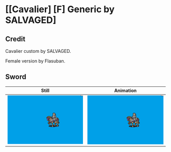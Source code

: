 # [\[Cavalier\] \[F\] Generic by SALVAGED]

## Credit

Cavalier custom by SALVAGED.

Female version by Flasuban.
	
## Sword

| Still | Animation |
| :---: | :-------: |
| ![Sword still](./Sword_000.png) | ![Sword animation](./Sword.gif) |
